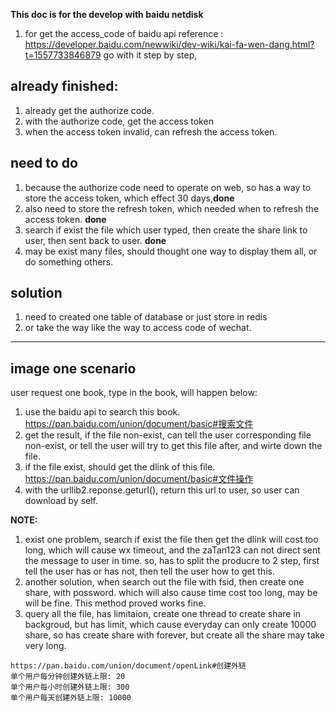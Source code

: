 **This doc is for the develop with baidu netdisk**
1. for get the access_code of baidu api
    reference : https://developer.baidu.com/newwiki/dev-wiki/kai-fa-wen-dang.html?t=1557733846879
    go with it step by step,


## already finished:
1. already get the authorize code.
2. with the authorize code, get the access token
3. when the access token invalid, can refresh the access token.


## need to do
1. because the authorize code need to operate on web, so has a way to store the access token, which effect 30 days,**done**
2. also need to store the refresh token, which needed when to refresh the access token. **done**
3. search if exist the file which user typed, then create the share link to user, then sent back to user. **done**
4. may be exist many files, should thought one way to display them all, or do something others.


## solution
1. need to created one table of database or just store in redis
2. or take the way like the way to access code of wechat.


----

## image one scenario
user request one book, type in the book, will happen below:
1. use the baidu api to search this book.
    https://pan.baidu.com/union/document/basic#搜索文件
2. get the result, if the file non-exist, can tell the user corresponding file non-exist, or tell the user will try to get this file after, and wirte down the file.
3. if the file exist, should get the dlink of this file.
    https://pan.baidu.com/union/document/basic#文件操作
4. with the urllib2.reponse.geturl(), return this url to user, so user can download by self.

**NOTE:**
1. exist one problem, search if exist the file then get the dlink will cost too long, which will cause wx timeout, and the zaTan123 can not direct sent the message to user in time. so, has to split the producre to 2 step, first tell the user has or has not, then tell the user how to get this.
2. another solution, when search out the file with fsid, then create one share, with possword. which will also cause time cost too long, may be will be fine. This method proved works fine.
3. query all the file, has limitaion, create one thread to create share in backgroud, but has limit, which cause everyday can only create 10000 share, so has create share with forever, but create all the share may take very long.
```
https://pan.baidu.com/union/document/openLink#创建外链
单个用户每分钟创建外链上限: 20
单个用户每小时创建外链上限: 300
单个用户每天创建外链上限: 10000
```
